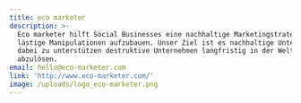 ```yaml
---
title: eco marketer
description: >-
  Eco marketer hilft Social Businesses eine nachhaltige Marketingstrategie ohne
  lästige Manipulationen aufzubauen. Unser Ziel ist es nachhaltige Unternehmen
  dabei zu unterstützen destruktive Unternehmen langfristig in der Welt
  abzulösen.
email: hello@eco-marketer.com
link: 'http://www.eco-marketer.com/'
image: /uploads/logo_eco-marketer.png
---
```


